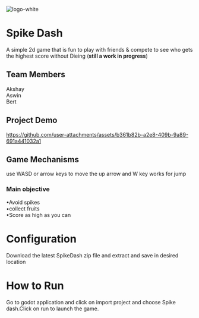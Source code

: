 ![logo-white](https://github.com/user-attachments/assets/2b71eccc-8bdf-4494-ac5e-46c72f08db06)

# Spike Dash
 A simple 2d game that is fun to play with friends & compete to see who gets the highest score without Dieing 
 (**still a work in progress**)
## Team Members 
Akshay<br>
Aswin<br>
Bert<br>
## Project Demo




https://github.com/user-attachments/assets/b361b82b-a2e8-409b-9a89-691a441032a1




## Game Mechanisms
use WASD or arrow keys to move
the up arrow and W key works for jump
### Main objective
•Avoid spikes<br>
•collect fruits<br>
•Score  as high as you can<br>
# Configuration
Download the latest SpikeDash zip file and extract  and save in desired location 

# How to Run
Go to godot application and click on import project and choose
Spike dash.Click on run to launch the game.
  
